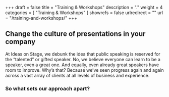 +++
draft 		= false
title 		= "Training & Workshops"
description	= "."
weight		= 4
categories	= [ "Training & Workshops" ]
showrefs	= false
urlredirect	= ""
url 		= "/training-and-workshops/"
+++
## Change the culture of presentations in your company

At Ideas on Stage, we debunk the idea that public speaking is reserved for the “talented” or gifted speaker. No, we believe everyone can learn to be a speaker, even a great one. And equally, even already great speakers have room to improve. Why’s that? Because we’ve seen progress again and again across a vast array of clients at all levels of business and experience. 
### So what sets our approach apart?
